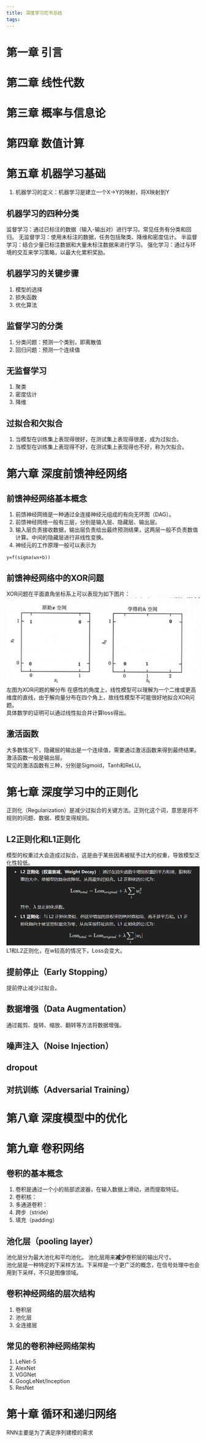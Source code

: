 ```yaml
---
title: 深度学习花书总结
tags:
---
```

# 第一章 引言
# 第二章 线性代数
# 第三章 概率与信息论
# 第四章 数值计算
# 第五章 机器学习基础
1. 机器学习的定义：机器学习是建立一个X->Y的映射，将X映射到Y
## 机器学习的四种分类
监督学习：通过已标注的数据（输入-输出对）进行学习。常见任务有分类和回归。
无监督学习：使用未标注的数据，任务包括聚类、降维和密度估计。
半监督学习：结合少量已标注数据和大量未标注数据来进行学习。
强化学习：通过与环境的交互来学习策略，以最大化累积奖励。
## 机器学习的关键步骤
1. 模型的选择
2. 损失函数
3. 优化算法
## 监督学习的分类
1. 分类问题：预测一个类别，即离散值
2. 回归问题：预测一个连续值
## 无监督学习
1. 聚类
2. 密度估计
3. 降维
## 过拟合和欠拟合
1. 当模型在训练集上表现得很好，在测试集上表现得很差，成为过拟合。
2. 当模型在训练集上表现得不好，在测试集上表现得也不好，称为欠拟合。
# 第六章 深度前馈神经网络
## 前馈神经网络基本概念
1. 前馈神经网络是一种通过全连接神经元组成的有向无环图（DAG）。
2. 前馈神经网络一般有三层，分别是输入层、隐藏层、输出层。
3. 输入层负责接收数据，输出层负责给出最终预测结果，这两层一般不负责数值计算。中间的隐藏层进行非线性变换。
4. 神经元的工作原理一般可以表示为
```
y=f(sigma(wx+b))
```
## 前馈神经网络中的XOR问题
XOR问题在平面直角坐标系上可以表现为如下图片：
![](./深度学习花书总结/XOR.jpg)
左图为XOR问题的解分布
在感性的角度上，线性模型可以理解为一个二维或更高维度的直线，由于解向量分布在四个角上，故线性模型不可能很好地拟合XOR问题。  
具体数学的证明可以通过线性拟合并计算loss得出。
## 激活函数
大多数情况下，隐藏层的输出是一个连续值，需要通过激活函数来得到最终结果。激活函数一般是输出层。  
常见的激活函数有三种，分别是Sigmoid，Tanh和ReLU。
# 第七章 深度学习中的正则化
正则化（Regularization）是减少过拟合的关键方法。正则化这个词，意思是将不规则的问题、数据、模型变得规则。
## L2正则化和L1正则化
模型的权重过大会造成过拟合，这是由于某些因素被赋予过大的权重，导致模型泛化性较低。
![](./深度学习花书总结/1.jpg)
L1和L2正则化，在w较高的情况下，Loss会变大。
## 提前停止（Early Stopping）
提前停止减少过拟合。

## 数据增强（Data Augmentation）
通过裁剪、旋转、缩放、翻转等方法将数据增强。
## 噪声注入（Noise Injection）
## dropout
## 对抗训练（Adversarial Training）




# 第八章 深度模型中的优化


# 第九章 卷积网络
## 卷积的基本概念
1. 卷积是通过一个小的局部滤波器，在输入数据上滑动，进而提取特征。
2. 卷积核：
3. 多通道卷积：
4. 跨步（stride）
5. 填充（padding）
## 池化层（pooling layer）
池化层分为最大池化和平均池化。
池化层用来**减少**卷积层的输出尺寸。  
池化层是一种特定的下采样方法。下采样是一个更广泛的概念，在信号处理中也会用到下采样，不只是图像领域。

## 卷积神经网络的层次结构
1. 卷积层
2. 池化层
3. 全连接层

## 常见的卷积神经网络架构
1. LeNet-5
2. AlexNet
3. VGGNet
4. GoogLeNet/Inception
5. ResNet

# 第十章 循环和递归网络
RNN主要是为了满足序列建模的需求